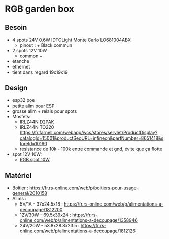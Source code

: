 # RGB garden box

## Besoin

- 4 spots 24V 0.6W IDTOLight Monte Carlo LO681004ABX
  - pinout : + Black commun
- 2 spots 12V 10W
  - common +
- étanche
- ethernet
- tient dans regard 19x19x19

## Design

- esp32 poe
- petite alim pour ESP
- grosse alim + relais pour spots
- Mosfets:
  - IRLZ44N D2PAK
  - IRLZ44N TO220 https://fr.farnell.com/webapp/wcs/stores/servlet/ProductDisplay?catalogId=15001&productSeoURL=infineon&partNumber=8651418&storeId=10160
  - résistance de 10k - 100k entre commande et gnd, évite que ça flotte
- spot 12V 10W:
   - [RGB spot 10W](../rgb-spot-10w/README.md)

## Matériel

- Boîtier : https://fr.rs-online.com/web/p/boitiers-pour-usage-general/2010158
- Alims :
  - 5V/1A - 37x24.5x18 : https://fr.rs-online.com/web/p/alimentations-a-decoupage/1812200
  - 12V/30W - 69.5x39x24 : https://fr.rs-online.com/web/p/alimentations-a-decoupage/1358946
  - 24V/20W - 53.8x28.8x23.5 : https://fr.rs-online.com/web/p/alimentations-a-decoupage/1812126
